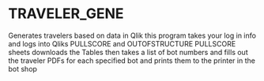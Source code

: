 # TRAVELER_GENE
Generates travelers based on data in Qlik
this program takes your log in info and logs into Qliks
PULLSCORE and OUTOFSTRUCTURE PULLSCORE sheets downloads
the Tables then takes a list of bot numbers and fills out
the traveler PDFs for each specified bot and prints them to
the printer in the bot shop
